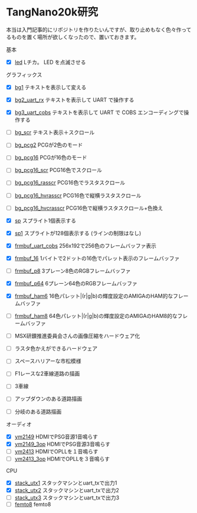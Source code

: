 # TangNano20k研究

本当は入門記事的にリポジトリを作りたいんですが、取り止めもなく色々作ってるものを置く場所が欲しくなったので、置いておきます。

基本

- [x] [led](led) Lチカ。 LED を点滅させる

グラフィックス

- [x] [bg1](bg1) テキストを表示して変える
- [x] [bg2_uart_rx](bg2_uart_rx) テキストを表示して UART で操作する
- [x] [bg3_uart_cobs](bg3_uart_cobs) テキストを表示して UART で COBS エンコーディングで操作する
- [ ] [bg_scr](bg4) テキスト表示＋スクロール
- [ ] [bg_pcg2](bg5_pcg2) PCGが2色のモード
- [ ] [bg_pcg16](bg5_pcg16) PCGが16色のモード
- [ ] [bg_pcg16_scr](bg_pcg16_scr) PCG16色でスクロール
- [ ] [bg_pcg16_rasscr](bg_pcg16_rasscr) PCG16色でラスタスクロール
- [ ] [bg_pcg16_hvrasscr](bg_pcg16_hvrasscr) PCG16色で縦横ラスタスクロール
- [ ] [bg_pcg16_hvcrasscr](bg_pcg16_hvcrasscr) PCG16色で縦横ラスタスクロール+色換え

- [x] [sp](sp) スプライト1個表示する
- [x] [sp1](sp1) スプライトが128個表示する (ラインの制限はなし)
- [x] [frmbuf_uart_cobs](frmbuf_uart_cobs) 256x192で256色のフレームバッファ表示
- [x] [frmbuf_16](frmbuf_16) 1バイトで2ドットの16色でパレット表示のフレームバッファ
- [ ] [frmbuf_p8](frmbuf_p8) 3プレーン8色のRGBフレームバッファ
- [x] [frmbuf_p64](frmbuf_p64) 6プレーン64色のRGBフレームバッファ
- [x] [frmbuf_ham6](frmbuf_ham6) 16色パレット|(r|g|b)の輝度設定のAMIGAのHAM的なフレームバッファ
- [ ] [frmbuf_ham8](frmbuf_ham8) 64色パレット|(r|g|b)の輝度設定のAMIGAのHAM8的なフレームバッファ
- [ ] MSX研鑚推進委員会さんの画像圧縮をハードウェア化

- [ ] ラスタ色かえができるハードウェア
- [ ] スペースハリアーな市松模様
- [ ] F1レースな2車線道路の描画
- [ ] 3車線
- [ ] アップダウンのある道路描画
- [ ] 分岐のある道路描画

オーディオ

- [x] [ym2149](ym2149) HDMIでPSG音源1音鳴らす
- [x] [ym2149_3op](ym2149_3op) HDMIでPSG音源3音鳴らす
- [ ] [ym2413](ym2413) HDMIでOPLLを１音鳴らす
- [ ] [ym2413_3op](ym2413_3op) HDMIでOPLLを３音鳴らす

CPU

- [x] [stack_utx1](stack_utx1) スタックマシンとuart_txで出力1
- [x] [stack_utx2](stack_utx2) スタックマシンとuart_txで出力2
- [ ] [stack_utx3](stack_utx3) スタックマシンとuart_txで出力3
- [ ] [femto8](femto8) femto8
